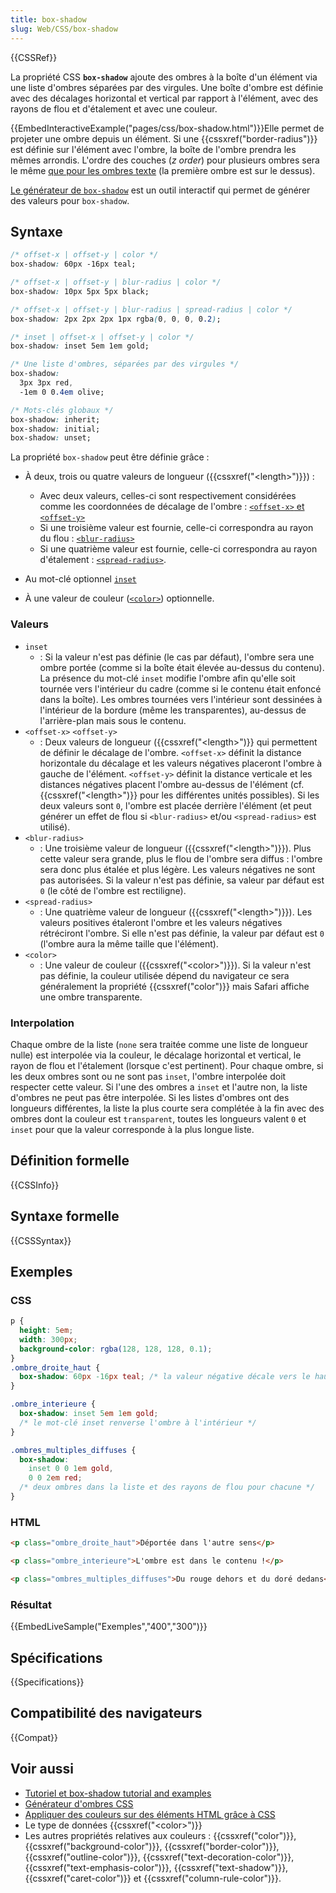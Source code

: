 ```yaml
---
title: box-shadow
slug: Web/CSS/box-shadow
---
```


{{CSSRef}}

La propriété CSS **`box-shadow`** ajoute des ombres à la boîte d'un élément via une liste d'ombres séparées par des virgules. Une boîte d'ombre est définie avec des décalages horizontal et vertical par rapport à l'élément, avec des rayons de flou et d'étalement et avec une couleur.

{{EmbedInteractiveExample("pages/css/box-shadow.html")}}Elle permet de projeter une ombre depuis un élément. Si une {{cssxref("border-radius")}} est définie sur l'élément avec l'ombre, la boîte de l'ombre prendra les mêmes arrondis. L'ordre des couches (_z order_) pour plusieurs ombres sera le même [que pour les ombres texte](/fr/docs/Web/CSS/text-shadow) (la première ombre est sur le dessus).

[Le générateur de `box-shadow`](/fr/docs/Web/CSS/CSS_Box_Model/Box-shadow_generator) est un outil interactif qui permet de générer des valeurs pour `box-shadow`.

## Syntaxe

```css
/* offset-x | offset-y | color */
box-shadow: 60px -16px teal;

/* offset-x | offset-y | blur-radius | color */
box-shadow: 10px 5px 5px black;

/* offset-x | offset-y | blur-radius | spread-radius | color */
box-shadow: 2px 2px 2px 1px rgba(0, 0, 0, 0.2);

/* inset | offset-x | offset-y | color */
box-shadow: inset 5em 1em gold;

/* Une liste d'ombres, séparées par des virgules */
box-shadow:
  3px 3px red,
  -1em 0 0.4em olive;

/* Mots-clés globaux */
box-shadow: inherit;
box-shadow: initial;
box-shadow: unset;
```

La propriété `box-shadow` peut être définie grâce :

- À deux, trois ou quatre valeurs de longueur ({{cssxref("&lt;length&gt;")}}) :

  - Avec deux valeurs, celles-ci sont respectivement considérées comme les coordonnées de décalage de l'ombre : [`<offset-x>` et `<offset-y>`](#offset)
  - Si une troisième valeur est fournie, celle-ci correspondra au rayon du flou : [`<blur-radius>`](#blur)
  - Si une quatrième valeur est fournie, celle-ci correspondra au rayon d'étalement : [`<spread-radius>`](#spread).

- Au mot-clé optionnel [`inset`](#inset)
- À une valeur de couleur ([`<color>`](#color)) optionnelle.

### Valeurs

- `inset`
  - : Si la valeur n'est pas définie (le cas par défaut), l'ombre sera une ombre portée (comme si la boîte était élevée au-dessus du contenu).
    La présence du mot-clé `inset` modifie l'ombre afin qu'elle soit tournée vers l'intérieur du cadre (comme si le contenu était enfoncé dans la boîte). Les ombres tournées vers l'intérieur sont dessinées à l'intérieur de la bordure (même les transparentes), au-dessus de l'arrière-plan mais sous le contenu.
- `<offset-x>` `<offset-y>`
  - : Deux valeurs de longueur ({{cssxref("&lt;length&gt;")}} qui permettent de définir le décalage de l'ombre. `<offset-x>` définit la distance horizontale du décalage et les valeurs négatives placeront l'ombre à gauche de l'élément. `<offset-y>` définit la distance verticale et les distances négatives placent l'ombre au-dessus de l'élément (cf. {{cssxref("&lt;length&gt;")}} pour les différentes unités possibles).
    Si les deux valeurs sont `0`, l'ombre est placée derrière l'élément (et peut générer un effet de flou si `<blur-radius>` et/ou `<spread-radius>` est utilisé).
- `<blur-radius>`
  - : Une troisième valeur de longueur ({{cssxref("&lt;length&gt;")}}). Plus cette valeur sera grande, plus le flou de l'ombre sera diffus : l'ombre sera donc plus étalée et plus légère. Les valeurs négatives ne sont pas autorisées. Si la valeur n'est pas définie, sa valeur par défaut est `0` (le côté de l'ombre est rectiligne).
- `<spread-radius>`
  - : Une quatrième valeur de longueur ({{cssxref("&lt;length&gt;")}}). Les valeurs positives étaleront l'ombre et les valeurs négatives rétréciront l'ombre. Si elle n'est pas définie, la valeur par défaut est `0` (l'ombre aura la même taille que l'élément).
- `<color>`
  - : Une valeur de couleur ({{cssxref("&lt;color&gt;")}}). Si la valeur n'est pas définie, la couleur utilisée dépend du navigateur ce sera généralement la propriété {{cssxref("color")}} mais Safari affiche une ombre transparente.

### Interpolation

Chaque ombre de la liste (`none` sera traitée comme une liste de longueur nulle) est interpolée via la couleur, le décalage horizontal et vertical, le rayon de flou et l'étalement (lorsque c'est pertinent). Pour chaque ombre, si les deux ombres sont ou ne sont pas `inset`, l'ombre interpolée doit respecter cette valeur. Si l'une des ombres a `inset` et l'autre non, la liste d'ombres ne peut pas être interpolée. Si les listes d'ombres ont des longueurs différentes, la liste la plus courte sera complétée à la fin avec des ombres dont la couleur est `transparent`, toutes les longueurs valent `0` et `inset` pour que la valeur corresponde à la plus longue liste.

## Définition formelle

{{CSSInfo}}

## Syntaxe formelle

{{CSSSyntax}}

## Exemples

### CSS

```css
p {
  height: 5em;
  width: 300px;
  background-color: rgba(128, 128, 128, 0.1);
}
.ombre_droite_haut {
  box-shadow: 60px -16px teal; /* la valeur négative décale vers le haut */
}

.ombre_interieure {
  box-shadow: inset 5em 1em gold;
  /* le mot-clé inset renverse l'ombre à l'intérieur */
}

.ombres_multiples_diffuses {
  box-shadow:
    inset 0 0 1em gold,
    0 0 2em red;
  /* deux ombres dans la liste et des rayons de flou pour chacune */
}
```

### HTML

```html
<p class="ombre_droite_haut">Déportée dans l'autre sens</p>

<p class="ombre_interieure">L'ombre est dans le contenu !</p>

<p class="ombres_multiples_diffuses">Du rouge dehors et du doré dedans</p>
```

### Résultat

{{EmbedLiveSample("Exemples","400","300")}}

## Spécifications

{{Specifications}}

## Compatibilité des navigateurs

{{Compat}}

## Voir aussi

- [Tutoriel et box-shadow tutorial and examples](https://markusstange.wordpress.com/2009/02/15/fun-with-box-shadows/)
- [Générateur d'ombres CSS](https://cssgenerator.org/box-shadow-css-generator.html)
- [Appliquer des couleurs sur des éléments HTML grâce à CSS](/fr/docs/Web/HTML/Applying_color)
- Le type de données {{cssxref("&lt;color&gt;")}}
- Les autres propriétés relatives aux couleurs : {{cssxref("color")}}, {{cssxref("background-color")}}, {{cssxref("border-color")}}, {{cssxref("outline-color")}}, {{cssxref("text-decoration-color")}}, {{cssxref("text-emphasis-color")}}, {{cssxref("text-shadow")}}, {{cssxref("caret-color")}} et {{cssxref("column-rule-color")}}.
